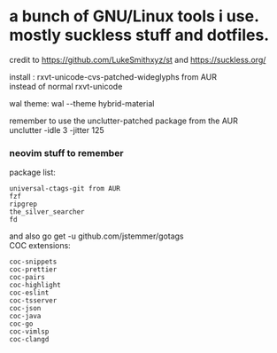 # a bunch of GNU/Linux tools i use. mostly suckless stuff and dotfiles.
credit to https://github.com/LukeSmithxyz/st and https://suckless.org/  

install : rxvt-unicode-cvs-patched-wideglyphs from AUR   
instead of normal rxvt-unicode  

wal theme: wal --theme hybrid-material  

remember to use the unclutter-patched package from the AUR  
unclutter -idle 3 -jitter 125  

### neovim stuff to remember
package list:
```
universal-ctags-git from AUR
fzf
ripgrep
the_silver_searcher
fd
```
and also go get -u github.com/jstemmer/gotags  
COC extensions:  
```
coc-snippets
coc-prettier
coc-pairs
coc-highlight
coc-eslint
coc-tsserver
coc-json
coc-java
coc-go
coc-vimlsp
coc-clangd
```
